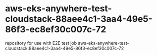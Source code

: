 # aws-eks-anywhere-test-cloudstack-88aee4c1-3aa4-49e5-86f3-ec8ef30c007c-72
repository for use with E2E test job aws-eks-anywhere-test-cloudstack:88aee4c1-3aa4-49e5-86f3-ec8ef30c007c-72
